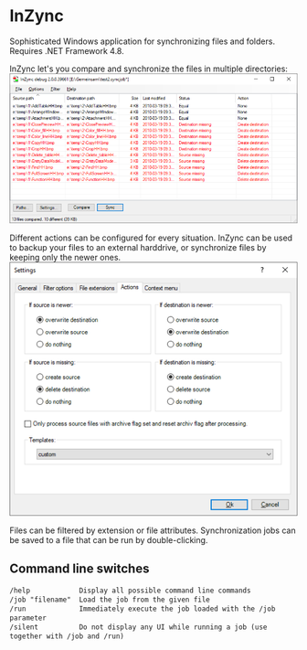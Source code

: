# InZync
Sophisticated Windows application for synchronizing files and folders. Requires .NET Framework 4.8.

InZync let's you compare and synchronize the files in multiple directories:
![main window](https://github.com/b43r/inzync/blob/master/img/main.png "main window")

Different actions can be configured for every situation. InZync can be used to backup your files to an external harddrive, or synchronize files by keeping only the newer ones.
![settings window](https://github.com/b43r/inzync/blob/master/img/settings.png "settings window")

Files can be filtered by extension or file attributes. Synchronization jobs can be saved to a file that can be run by double-clicking.

## Command line switches

```
/help            Display all possible command line commands
/job "filename"  Load the job from the given file
/run             Immediately execute the job loaded with the /job parameter
/silent          Do not display any UI while running a job (use together with /job and /run)
```
